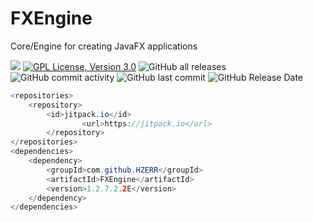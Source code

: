# FXEngine
Core/Engine for creating JavaFX applications

[![](https://jitpack.io/v/HZERR/FXEngine.svg)](https://jitpack.io/#HZERR/FXEngine)
[![GPL License, Version 3.0](https://img.shields.io/badge/license-GPL%203.0-blue?logo=appveyor)](https://www.gnu.org/licenses/gpl-3.0)
![GitHub all releases](https://img.shields.io/github/downloads/HZERR/FXEngine/total?color=blue)
![GitHub commit activity](https://img.shields.io/github/commit-activity/m/HZERR/FXEngine)
![GitHub last commit](https://img.shields.io/github/last-commit/HZERR/FXEngine)
![GitHub Release Date](https://img.shields.io/github/release-date/HZERR/FXEngine)

```java
<repositories>
	<repository>
		<id>jitpack.io</id>
            	<url>https://jitpack.io</url>
        </repository>
</repositories>
<dependencies>
	<dependency>
		<groupId>com.github.HZERR</groupId>
		<artifactId>FXEngine</artifactId>
		<version>1.2.7.2.2E</version>
	</dependency>
</dependencies>
```

 
